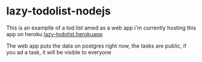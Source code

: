 # lazy-todolist-nodejs
This is an examplle of a tod list amed as a web app
i'm currently hosting this app on heroku [lazy-todolist.herokuapp](https://lazy-todolist.herokuapp.com/home)

The web app puts the data on postgres
right now, the tasks are public, if you ad a task, it will be visible to everyone